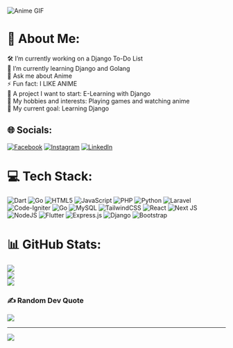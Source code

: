 ![Anime GIF](https://media.giphy.com/media/YQitE4YNQNahy/giphy.gif)


# 💫 About Me:
🛠 I’m currently working on a Django To-Do List<br>🌱 I’m currently learning Django and Golang<br>💬 Ask me about Anime<br>⚡ Fun fact: I LIKE ANIME<br>🚀 A project I want to start: E-Learning with Django<br>🎨 My hobbies and interests: Playing games and watching anime<br>🎯 My current goal: Learning Django


## 🌐 Socials:
[![Facebook](https://img.shields.io/badge/Facebook-%231877F2.svg?logo=Facebook&logoColor=white)](https://facebook.com/rendiklayan) [![Instagram](https://img.shields.io/badge/Instagram-%23E4405F.svg?logo=Instagram&logoColor=white)](https://instagram.com/rendiklayan) [![LinkedIn](https://img.shields.io/badge/LinkedIn-%230077B5.svg?logo=linkedin&logoColor=white)](https://linkedin.com/in/rendi-ramadhan-311043332) 

# 💻 Tech Stack:
![Dart](https://img.shields.io/badge/dart-%230175C2.svg?style=for-the-badge&logo=dart&logoColor=white) ![Go](https://img.shields.io/badge/go-%2300ADD8.svg?style=for-the-badge&logo=go&logoColor=white) ![HTML5](https://img.shields.io/badge/html5-%23E34F26.svg?style=for-the-badge&logo=html5&logoColor=white) ![JavaScript](https://img.shields.io/badge/javascript-%23323330.svg?style=for-the-badge&logo=javascript&logoColor=%23F7DF1E) ![PHP](https://img.shields.io/badge/php-%23777BB4.svg?style=for-the-badge&logo=php&logoColor=white) ![Python](https://img.shields.io/badge/python-3670A0?style=for-the-badge&logo=python&logoColor=ffdd54) ![Laravel](https://img.shields.io/badge/laravel-%23FF2D20.svg?style=for-the-badge&logo=laravel&logoColor=white) ![Code-Igniter](https://img.shields.io/badge/CodeIgniter-%23EF4223.svg?style=for-the-badge&logo=codeIgniter&logoColor=white) ![Go](https://img.shields.io/badge/go-%2300ADD8.svg?style=for-the-badge&logo=go&logoColor=white) ![MySQL](https://img.shields.io/badge/mysql-4479A1.svg?style=for-the-badge&logo=mysql&logoColor=white) ![TailwindCSS](https://img.shields.io/badge/tailwindcss-%2338B2AC.svg?style=for-the-badge&logo=tailwind-css&logoColor=white) ![React](https://img.shields.io/badge/react-%2320232a.svg?style=for-the-badge&logo=react&logoColor=%2361DAFB) ![Next JS](https://img.shields.io/badge/Next-black?style=for-the-badge&logo=next.js&logoColor=white) ![NodeJS](https://img.shields.io/badge/node.js-6DA55F?style=for-the-badge&logo=node.js&logoColor=white) ![Flutter](https://img.shields.io/badge/Flutter-%2302569B.svg?style=for-the-badge&logo=Flutter&logoColor=white) ![Express.js](https://img.shields.io/badge/express.js-%23404d59.svg?style=for-the-badge&logo=express&logoColor=%2361DAFB) ![Django](https://img.shields.io/badge/django-%23092E20.svg?style=for-the-badge&logo=django&logoColor=white) ![Bootstrap](https://img.shields.io/badge/bootstrap-%238511FA.svg?style=for-the-badge&logo=bootstrap&logoColor=white)
# 📊 GitHub Stats:
![](https://github-readme-stats.vercel.app/api?username=RamadhanRendi18&theme=radical&hide_border=false&include_all_commits=true&count_private=true)<br/>
![](https://github-readme-streak-stats.herokuapp.com/?user=RamadhanRendi18&theme=radical&hide_border=false)<br/>
![](https://github-readme-stats.vercel.app/api/top-langs/?username=RamadhanRendi18&theme=radical&hide_border=false&include_all_commits=true&count_private=true&layout=compact)

### ✍️ Random Dev Quote
![](https://quotes-github-readme.vercel.app/api?type=horizontal&theme=radical)



---
[![](https://visitcount.itsvg.in/api?id=RamadhanRendi18&icon=6&color=13)](https://visitcount.itsvg.in)

<!-- Proudly created with GPRM ( https://gprm.itsvg.in ) -->
